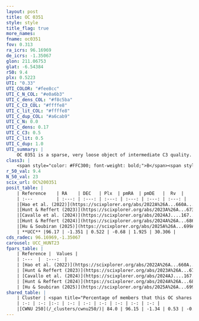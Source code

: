 ```yaml
---
layout: post
title: OC 0351
style: style
title_flag: true
more_names: 
fname: oc0351
fov: 0.313
ra_icrs: 96.16969
de_icrs: -1.35067
glon: 211.06753
glat: -6.54384
r50: 9.4
plx: 0.5223
UTI: "0.33"
UTI_COLOR: "#fee8cc"
UTI_C_N_COL: "#e0a6b3"
UTI_C_dens_COL: "#f8c5ba"
UTI_C_C3_COL: "#ffffe8"
UTI_C_lit_COL: "#ffffe8"
UTI_C_dup_COL: "#a6cab9"
UTI_C_N: 0.0
UTI_C_dens: 0.17
UTI_C_C3: 0.5
UTI_C_lit: 0.5
UTI_C_dup: 1.0
UTI_summary: |
    OC 0351 is a sparse, very loose object of intermediate C3 quality. It was recently reported but it is moderately studied in the literature. This object shares a large percentage of members with a later reported entry.<br><br><span style="color: #99180f; font-weight: bold;">Warning: </span>contains less than 25 stars with <i>P>0.5</i> estimated.
class3: |
    <span style="color: #FFC300; font-weight: bold;">B</span><span style="color: #FFC300; font-weight: bold;">B</span>
r_50_val: 9.4
N_50_val: 23
scix_url: OC%200351
posit_table: |
    | Reference    | RA    | DEC   | Plx  | pmRA  | pmDE   |  Rv  |
    | :---         | :---: | :---: | :---: | :---: | :---: | :---: |
    |[Hao et al. (2022)](https://scixplorer.org/abs/2022A%26A...660A...4H) | 96.12 | -1.282 | 0.529 | -0.663 | 1.872 | 31.376 |
    |[Hunt & Reffert (2023)](https://scixplorer.org/abs/2023A%26A...673A.114H) | 96.144 | -1.349 | 0.516 | -0.692 | 1.927 | 27.306 |
    |[Cavallo et al. (2024)](https://scixplorer.org/abs/2024AJ....167...12C) | 96.239 | -1.346 | 0.516 | -- | -- | -- |
    |[Hunt & Reffert (2024)](https://scixplorer.org/abs/2024A%26A...686A..42H) | 96.144 | -1.349 | 0.516 | -0.692 | 1.927 | 27.306 |
    |[Hu & Soubiran (2025)](https://scixplorer.org/abs/2025A%26A...699A.246H) | 96.24 | -1.346 | -- | -- | -- | -- |
    | **UCC** |96.17 | -1.351 | 0.522 | -0.68 | 1.925 | 30.306 | 
cds_radec: 96.16969,-1.35067
carousel: UCC_HUNT23
fpars_table: |
    | Reference |  Values |
    | :---  |  :---:  |
    | [Hao et al. (2022)](https://scixplorer.org/abs/2022A%26A...660A...4H) | `AG=1.04, age=8.9, Z=0.028` |
    | [Hunt & Reffert (2023)](https://scixplorer.org/abs/2023A%26A...673A.114H) | `AV50=0.723, diffAV50=0.33, MOD50=11.296, logAge50=9.034` |
    | [Cavallo et al. (2024)](https://scixplorer.org/abs/2024AJ....167...12C) | `AV50=0.93, dMod50=11.44, logAge50=8.94, [Fe/H]50=0.21` |
    | [Hunt & Reffert (2024)](https://scixplorer.org/abs/2024A%26A...686A..42H) | `MassJ=100.316` |
    | [Hu & Soubiran (2025)](https://scixplorer.org/abs/2025A%26A...699A.246H) | `MA22=-0.22, MA23f=-0.29, MA23g=-0.06, MZ23=-0.14, MK24=-0.23, MF24=-0.16` |
shared_table: |
    | Cluster | <span title="Percentage of members that this OC shares with the ones listed">%</span>   | RA   | DEC   | Plx   | pmRA  | pmDE  | Rv | UTI |
    | :-: | :-: |:-: | :-: | :-: | :-: | :-: | :-: | :-: |
    |[CWNU 250](/_clusters/cwnu250/)| 84.0 | 96.15 | -1.34 | 0.53 | -0.67 | 1.94 | 29.41 |0.03 |
---
```

